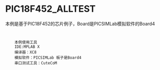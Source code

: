 # PIC18F452_ALLTEST
本例是基于PIC18F452的芯片例子，Board是PICSIMLab模拟软件的Board4

#
        本例使用工具
        IDE:MPLAB X
        编译器：XC8
        模拟软件：PICSIMLab 板子是Board4
        串口测试工具：CuteCoM
        
        
        